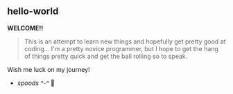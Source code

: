 ## hello-world

**WELCOME!!**


> This is an attempt to learn new things and hopefully get pretty good at coding...
> I'm a pretty novice programmer, but I hope to get the hang of things pretty quick and get the ball rolling so to speak.


Wish me luck on my journey!

- *spoods ^-^* 🙂

